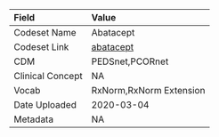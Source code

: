 |Field            |Value                   |
|:----------------|:-----------------------|
|Codeset Name     |Abatacept               |
|Codeset Link     |[abatacept](https://github.com/PEDSnet/Variable-Dictionary/blob/main/drug/abatacept.csv)|
|CDM              |PEDSnet,PCORnet         |
|Clinical Concept |NA                      |
|Vocab            |RxNorm,RxNorm Extension |
|Date Uploaded    |2020-03-04              |
|Metadata         |NA                      |
